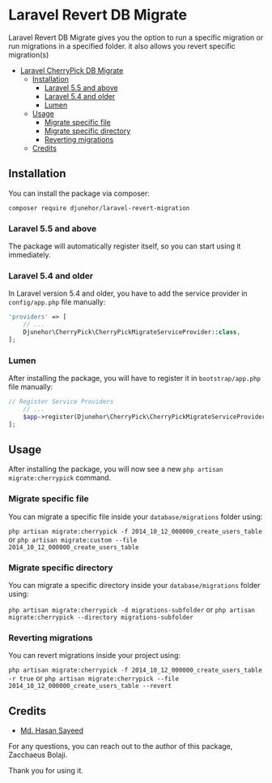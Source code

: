 # Laravel Revert DB Migrate

Laravel Revert DB Migrate gives you the option to run a specific migration or run migrations in a specified folder. it also allows you revert specific migration(s)

- [Laravel CherryPick DB Migrate](#laravel-custom-db-migrate)
    - [Installation](#installation)
        - [Laravel 5.5 and above](#laravel-55-and-above)
        - [Laravel 5.4 and older](#laravel-54-and-older)
        - [Lumen](#lumen)
    - [Usage](#usage)
        - [Migrate specific file](#migrate-specific-file)
        - [Migrate specific directory](#migrate-specific-directory)
        - [Reverting migrations](#reverting-migrations)
    - [Credits](#credits)

## Installation

You can install the package via composer:

```shell
composer require djunehor/laravel-revert-migration
```

### Laravel 5.5 and above

The package will automatically register itself, so you can start using it immediately.

### Laravel 5.4 and older

In Laravel version 5.4 and older, you have to add the service provider in `config/app.php` file manually:

```php
'providers' => [
    // ...
    Djunehor\CherryPick\CherryPickMigrateServiceProvider::class,
];
```
### Lumen

After installing the package, you will have to register it in `bootstrap/app.php` file manually:
```php
// Register Service Providers
    // ...
    $app->register(Djunehor\CherryPick\CherryPickMigrateServiceProvider::class);
];
```

## Usage

After installing the package, you will now see a new ```php artisan migrate:cherrypick``` command.

### Migrate specific file

You can migrate a specific file inside your `database/migrations` folder using:

```php artisan migrate:cherrypick -f 2014_10_12_000000_create_users_table``` or ```php artisan migrate:custom --file 2014_10_12_000000_create_users_table```

### Migrate specific directory

You can migrate a specific directory inside your `database/migrations` folder using:

```php artisan migrate:cherrypick -d migrations-subfolder``` or ```php artisan migrate:cherrypick --directory migrations-subfolder```

### Reverting migrations

You can revert migrations inside your project using:

```php artisan migrate:cherrypick -f 2014_10_12_000000_create_users_table -r true``` or ```php artisan migrate:cherrypick --file 2014_10_12_000000_create_users_table --revert```

## Credits

- [Md. Hasan Sayeed](https://github.com/nilpahar)

 For any questions, you can reach out to the author of this package, Zacchaeus Bolaji.

 Thank you for using it.
